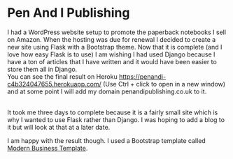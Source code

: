 # Pen And I Publishing

I had a WordPress website setup to promote the paperback notebooks I sell on Amazon. When the hosting was due for renewal I decided to create a new site using Flask with a Bootstrap theme.
Now that it is complete (and I love how easy Flask is to use) I am wishing I had used Django because I have a ton of articles that I have written and it would have been easier to store them all in Django.
<br>
You can see the final result on Heroku https://penandi-c4b324047655.herokuapp.com/ (Use Ctrl + click to open in a new window) and at some point I will add my domain penandipublishing.co.uk to it.

<br>
It took me three days to complete because it is a fairly small site which is why I wanted to use Flask rather than Django. I was hoping to add a blog to it but will look at that at a later date.
<br>


I am happy with the result though. I used a Bootstrap template called [Modern Business Template](https://startbootstrap.com/template/modern-business).
